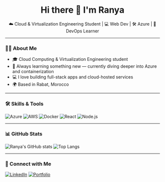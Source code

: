 <h1 align="center">Hi there 👋 I'm Ranya</h1>
<p align="center">☁️ Cloud & Virtualization Engineering Student | 💻 Web Dev | 🛠️ Azure | 🔐 DevOps Learner</p>

---

### 👩‍💻 About Me

- 🎓 Cloud Computing & Virtualization Engineering student
- 🧠 Always learning something new — currently diving deeper into Azure and containerization
- 💻 I love building full-stack apps and cloud-hosted services
- 🌍 Based in Rabat, Morocco

---

### 🛠️ Skills & Tools

![Azure](https://img.shields.io/badge/Azure-0078D4?style=flat&logo=microsoftazure&logoColor=white)
![AWS](https://img.shields.io/badge/AWS-FF9900?style=flat&logo=amazonaws&logoColor=white)
![Docker](https://img.shields.io/badge/Docker-2496ED?style=flat&logo=docker&logoColor=white)
![React](https://img.shields.io/badge/React-61DAFB?style=flat&logo=react&logoColor=black)
![Node.js](https://img.shields.io/badge/Node.js-339933?style=flat&logo=node.js&logoColor=white)

---

### 📊 GitHub Stats

![Ranya's GitHub stats](https://github-readme-stats.vercel.app/api?username=RanyaLam&show_icons=true&theme=radical)
![Top Langs](https://github-readme-stats.vercel.app/api/top-langs/?username=RanyaLam&layout=compact&theme=radical)

---

### 🔗 Connect with Me

[![LinkedIn](https://img.shields.io/badge/LinkedIn-blue?style=flat&logo=linkedin)](https://linkedin.com/in/ranya-laamari-4b5431361/)
[![Portfolio](https://img.shields.io/badge/Portfolio-grey?style=flat&logo=google-chrome)](https://ranyalaamari.netlify.app/)

